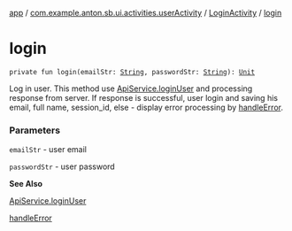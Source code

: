 [app](../../index.md) / [com.example.anton.sb.ui.activities.userActivity](../index.md) / [LoginActivity](index.md) / [login](./login.md)

# login

`private fun login(emailStr: `[`String`](https://kotlinlang.org/api/latest/jvm/stdlib/kotlin/-string/index.html)`, passwordStr: `[`String`](https://kotlinlang.org/api/latest/jvm/stdlib/kotlin/-string/index.html)`): `[`Unit`](https://kotlinlang.org/api/latest/jvm/stdlib/kotlin/-unit/index.html)

Log in user. This method use [ApiService.loginUser](../../com.example.anton.sb.service/-api-service/login-user.md) and processing response from server.
If response is successful, user login and saving his email, full name, session_id, else - display error
processing by [handleError](../../com.example.anton.sb.extensions/handle-error.md).

### Parameters

`emailStr` - user email

`passwordStr` - user password

**See Also**

[ApiService.loginUser](../../com.example.anton.sb.service/-api-service/login-user.md)

[handleError](../../com.example.anton.sb.extensions/handle-error.md)

